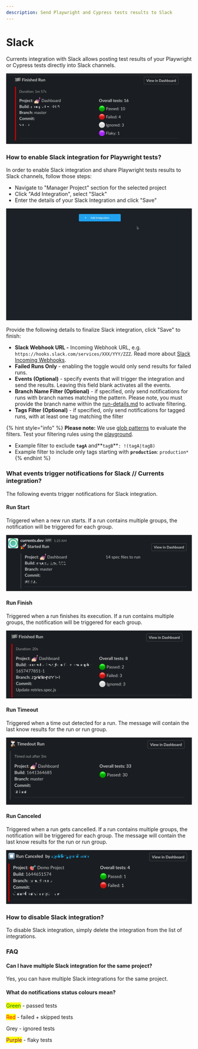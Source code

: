 ```yaml
---
description: Send Playwright and Cypress tests results to Slack
---
```


# Slack

Currents integration with Slack allows posting test results of your Playwright or Cypress tests directly into Slack channels.

![Cypress Tests Results in Slack Channel](<../.gitbook/assets/CleanShot 2022-02-22 at 23.51.35.png>)

### How to enable Slack integration for Playwright tests?

In order to enable Slack integration and share Playwright tests results to Slack channels, follow those steps:

* Navigate to "Manager Project" section for the selected project
* Click "Add Integration", select "Slack"
* Enter the details of your Slack Integration and click "Save"

![Enabling Cypress Slack integration](../.gitbook/assets/cypress-slack-integration.gif)

Provide the following details to finalize Slack integration, click "Save" to finish:

* **Slack Webhook URL -** Incoming Webhook URL, e.g. `https://hooks.slack.com/services/XXX/YYY/ZZZ`. Read more about [Slack Incoming Webhooks](https://api.slack.com/messaging/webhooks).
* **Failed Runs Only** - enabling the toggle would only send results for failed runs.
* **Events (Optional)** - specify events that will trigger the integration and send the results. Leaving this field blank activates all the events.
* **Branch Name Filter (Optional)** - if specified, only send notifications for runs with branch names matching the pattern. Please note, you must provide the branch name within the [run-details.md](../runs/run-details.md "mention") to activate filtering.
* **Tags Filter (Optional)** - if specified, only send notifications for tagged runs, with at least one tag matching the filter

{% hint style="info" %}
**Please note:** We use [glob patterns](https://www.npmjs.com/package/micromatch) to evaluate the filters. Test your filtering rules using the [playground](https://currents-branch-filter.stackblitz.io/).

* Example filter to exclude **`tagA`** and**`tagB`**`: !(tagA|tagB)`
* Example filter to include only tags starting with **`production`**: `production*`
{% endhint %}

### What events trigger notifications for Slack // Currents integration?

The following events trigger notifications for Slack integration.

#### **Run Start**

Triggered when a new run starts. If a run contains multiple groups, the notification will be triggered for each group.

![Example of Slack notification for Cypress Run Start event](../.gitbook/assets/slack-cypress-new-run.png)

#### **Run Finish**

Triggered when a run finishes its execution. If a run contains multiple groups, the notification will be triggered for each group.&#x20;

![Example of Slack notification for Cypress Run Finished](../.gitbook/assets/cypress-slack-run-finisj.png)

#### Run Timeout

Triggered when a time out detected for a run. The message will contain the last know results for the run or run group.

![Example of Slack notification for Cypress Run Finished with Timeout event ](../.gitbook/assets/cypress-slack-run-timeout.png)

#### Run Canceled

Triggered when a run gets cancelled. If a run contains multiple groups, the notification will be triggered for each group. The message will contain the last know results for the run or run group.

![Example of Slack notification for Cypress Run Canceled event ](<../.gitbook/assets/cypress-run-canceled-slack (1).png>)

### How to disable Slack integration?

To disable Slack integration, simply delete the integration from the list of integrations.

### FAQ

#### Can I have multiple Slack integration for the same project?

Yes, you can have multiple Slack integrations for the same project.

#### What do notifications status colours mean?

<mark style="color:green;">Green</mark> - passed tests

<mark style="color:red;">Red</mark> - failed + skipped tests

Grey - ignored tests&#x20;

<mark style="color:purple;">Purple</mark> - flaky tests
